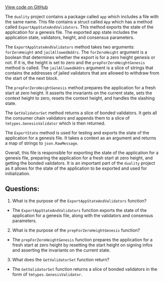 [View code on GitHub](https://github.com/duality-labs/duality/app/export.go)

The `duality` project contains a package called `app` which includes a file with the same name. This file contains a struct called `App` which has a method called `ExportAppStateAndValidators`. This method exports the state of the application for a genesis file. The exported app state includes the application state, validators, height, and consensus parameters. 

The `ExportAppStateAndValidators` method takes two arguments: `forZeroHeight` and `jailAllowedAddrs`. The `forZeroHeight` argument is a boolean that determines whether the export is for a zero height genesis or not. If it is, the height is set to zero and the `prepForZeroHeightGenesis` method is called. The `jailAllowedAddrs` argument is a slice of strings that contains the addresses of jailed validators that are allowed to withdraw from the start of the next block.

The `prepForZeroHeightGenesis` method prepares the application for a fresh start at zero height. It asserts the invariants on the current state, sets the context height to zero, resets the context height, and handles the slashing state.

The `GetValidatorSet` method returns a slice of bonded validators. It gets all the consumer chain validators and appends them to a slice of `tmtypes.GenesisValidator` which is then returned.

The `ExportState` method is used for testing and exports the state of the application for a genesis file. It takes a context as an argument and returns a map of strings to `json.RawMessage`.

Overall, this file is responsible for exporting the state of the application for a genesis file, preparing the application for a fresh start at zero height, and getting the bonded validators. It is an important part of the `duality` project as it allows for the state of the application to be exported and used for initialization.
## Questions: 
 1. What is the purpose of the `ExportAppStateAndValidators` function?
- The `ExportAppStateAndValidators` function exports the state of the application for a genesis file, along with the validators and consensus parameters.

2. What is the purpose of the `prepForZeroHeightGenesis` function?
- The `prepForZeroHeightGenesis` function prepares the application for a fresh start at zero height by resetting the start height on signing infos and asserting the invariants on the current state.

3. What does the `GetValidatorSet` function return?
- The `GetValidatorSet` function returns a slice of bonded validators in the form of `tmtypes.GenesisValidator`.